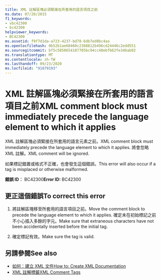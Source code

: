 ```yaml
---
title: XML 註解區塊必須緊接在所套用的語言項目之前
ms.date: 07/20/2015
f1_keywords:
- vbc42300
- bc42300
helpviewer_keywords:
- BC42300
ms.assetid: f9f7d1da-a723-4237-bd78-6db7ed8bc4aa
ms.openlocfilehash: 0b52b1ae60460c2388812b496cd24446c2edd551
ms.sourcegitcommit: bf5c5850654187705bc94cc40ebfb62fe346ab02
ms.translationtype: MT
ms.contentlocale: zh-TW
ms.lasthandoff: 09/23/2020
ms.locfileid: "91079193"
---
```

# <a name="xml-comment-block-must-immediately-precede-the-language-element-to-which-it-applies"></a><span data-ttu-id="e856d-102">XML 註解區塊必須緊接在所套用的語言項目之前</span><span class="sxs-lookup"><span data-stu-id="e856d-102">XML comment block must immediately precede the language element to which it applies</span></span>

<span data-ttu-id="e856d-103">XML 註解區塊必須緊接在所套用的語言元素之前。</span><span class="sxs-lookup"><span data-stu-id="e856d-103">XML comment block must immediately precede the language element to which it applies.</span></span> <span data-ttu-id="e856d-104">將會忽略 XML 註解。</span><span class="sxs-lookup"><span data-stu-id="e856d-104">XML comment will be ignored.</span></span>  
  
 <span data-ttu-id="e856d-105">如果標記錯置或格式不正確，也會發生這個錯誤。</span><span class="sxs-lookup"><span data-stu-id="e856d-105">This error will also occur if a tag is misplaced or otherwise malformed.</span></span>  
  
 <span data-ttu-id="e856d-106">**錯誤 ID︰** BC42300</span><span class="sxs-lookup"><span data-stu-id="e856d-106">**Error ID:** BC42300</span></span>  
  
## <a name="to-correct-this-error"></a><span data-ttu-id="e856d-107">更正這個錯誤</span><span class="sxs-lookup"><span data-stu-id="e856d-107">To correct this error</span></span>  
  
1. <span data-ttu-id="e856d-108">將註解區塊移至所套用的語言項目之前。</span><span class="sxs-lookup"><span data-stu-id="e856d-108">Move the comment block to precede the language element to which it applies.</span></span> <span data-ttu-id="e856d-109">確定未在初始標記之前不小心插入多餘的字元。</span><span class="sxs-lookup"><span data-stu-id="e856d-109">Make sure that extraneous characters have not been accidentally inserted before the initial tag.</span></span>  
  
2. <span data-ttu-id="e856d-110">確定標記有效。</span><span class="sxs-lookup"><span data-stu-id="e856d-110">Make sure the tag is valid.</span></span>  
  
## <a name="see-also"></a><span data-ttu-id="e856d-111">另請參閱</span><span class="sxs-lookup"><span data-stu-id="e856d-111">See also</span></span>

- [<span data-ttu-id="e856d-112">如何：建立 XML 文件</span><span class="sxs-lookup"><span data-stu-id="e856d-112">How to: Create XML Documentation</span></span>](../programming-guide/program-structure/how-to-create-xml-documentation.md)
- [<span data-ttu-id="e856d-113">XML 註解標籤</span><span class="sxs-lookup"><span data-stu-id="e856d-113">XML Comment Tags</span></span>](../language-reference/xmldoc/index.md)
